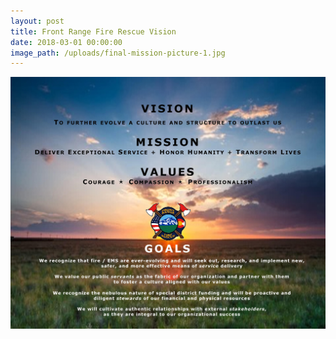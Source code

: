 ```yaml
---
layout: post
title: Front Range Fire Rescue Vision
date: 2018-03-01 00:00:00
image_path: /uploads/final-mission-picture-1.jpg
---
```


![](/uploads/versions/final-mission-picture---x----6000-4800x---.jpg)